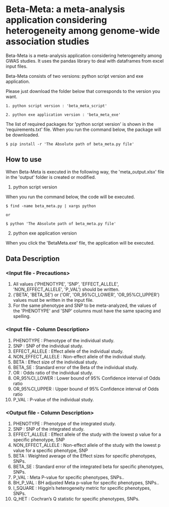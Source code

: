 # Beta-Meta: a meta-analysis application considering heterogeneity among genome-wide association studies

Beta-Meta is a meta-analysis application considering heterogeneity among GWAS studies. It uses the pandas library to deal with dataframes from excel input files.

Beta-Meta consists of two versions: python script version and exe application.

Please just download the folder below that corresponds to the version you want.
	
	1. python script version : 'beta_meta_script'
	
	2. python exe application version : 'beta_meta_exe'

The list of required packages for 'python script version' is shown in the 'requirements.txt' file. When you run the command below, the package will be downloaded.

	$ pip install -r 'The Absolute path of beta_meta.py file'

## How to use

When Beta-Meta is executed in the following way, the 'meta_output.xlsx' file in the 'output' folder is created or modified.

1. python script version

When you run the command below, the code will be executed.

	$ find -name beta_meta.py | xargs python

	or

	$ python 'The Absolute path of beta_meta.py file'

2. python exe application version

When you click the 'BetaMeta.exe' file, the application will be executed. 


## Data Description

### <Input file - Precautions>
1. All values ('PHENOTYPE', 'SNP', 'EFFECT_ALLELE', 'NON_EFFECT_ALLELE', 'P_VAL') should be written.
2. ('BETA', 'BETA_SE') or ('OR', 'OR_95%CI_LOWER', 'OR_95%CI_UPPER') values must be written in the input file.
3. For the same phenotype and SNP to be meta-analyzed, the values of the 'PHENOTYPE' and 'SNP' columns must have the same spacing and spelling.


### <Input file - Column Description>
1. PHENOTYPE : Phenotype of the individual study.
2. SNP : SNP of the individual study.
3. EFFECT_ALLELE : Effect allele of the individual study.
4. NON_EFFECT_ALLELE : Non-effect allele of the individual study.
5. BETA : Effect size of the individual study.
6. BETA_SE : Standard error of the Beta of the individual study.
7. OR : Odds ratio of the individual study.
8. OR_95%CI_LOWER : Lower bound of 95% Confidence interval of Odds ratio
9. OR_95%CI_UPPER : Upper bound of 95% Confidence interval of Odds ratio  
10. P_VAL : P-value of the individual study.

### <Output file - Column Description>
1. PHENOTYPE : Phenotype of the integrated study.
2. SNP : SNP of the integrated study.
3. EFFECT_ALLELE : Effect allele of the study with the lowest p value for a specific phenotype, SNP
4. NON_EFFECT_ALLELE : Non-effect allele of the study with the lowest p value for a specific phenotype, SNP
5. BETA : Weighted average of the Effect sizes for specific phenotypes, SNPs.
6. BETA_SE : Standard error of the integrated beta for specific phenotypes, SNPs.
7. P_VAL : Meta P-value for specific phenotypes, SNPs..
8. BH_P_VAL : BH adjusted Meta p-value for specific phenotypes, SNPs..
9. I_SQUARE : Higgin’s heterogeneity metric for specific phenotypes, SNPs.
10. Q_HET : Cochran’s Q statistic for specific phenotypes, SNPs.
